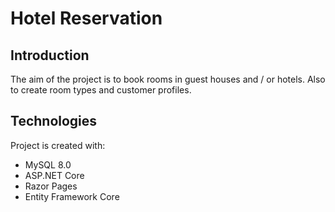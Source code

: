 # Hotel Reservation
## Introduction
The aim of the project is to book rooms in guest houses and / or hotels. Also to create room types and customer profiles. 

## Technologies 
Project is created with:
* MySQL 8.0
* ASP.NET Core
* Razor Pages
* Entity Framework Core

